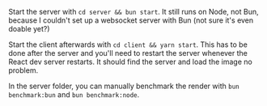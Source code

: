 Start the server with `cd server && bun start`. It still runs on Node, not Bun, because I couldn't set up a websocket server with Bun (not sure it's even doable yet?)

Start the client afterwards with `cd client && yarn start`. This has to be done after the server and you'll need to restart the server whenever the React dev server restarts. It should find the server and load the image no problem.

In the server folder, you can manually benchmark the render with `bun benchmark:bun` and `bun benchmark:node`.